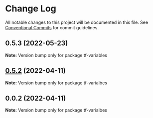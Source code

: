 # Change Log

All notable changes to this project will be documented in this file.
See [Conventional Commits](https://conventionalcommits.org) for commit guidelines.

## 0.5.3 (2022-05-23)

**Note:** Version bump only for package tf-variables





## [0.5.2](https://github.com/iac-factory/terraform-generator/compare/tf-varialbes@0.5.1...tf-varialbes@0.5.2) (2022-04-11)

**Note:** Version bump only for package tf-varialbes





## 0.0.2 (2022-04-11)

**Note:** Version bump only for package tf-varialbes
